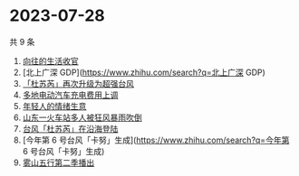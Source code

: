 # 2023-07-28

共 9 条

<!-- BEGIN -->
<!-- 最后更新时间 Fri Jul 28 2023 20:21:35 GMT+0800 (China Standard Time) -->

1. [向往的生活收官](https://www.zhihu.com/search?q=向往的生活收官)
1. [北上广深 GDP](https://www.zhihu.com/search?q=北上广深 GDP)
1. [「杜苏芮」再次升级为超强台风](https://www.zhihu.com/search?q=「杜苏芮」再次升级为超强台风)
1. [多地电动汽车充电费用上调](https://www.zhihu.com/search?q=多地电动汽车充电费用上调)
1. [年轻人的情绪生意](https://www.zhihu.com/search?q=年轻人的情绪生意)
1. [山东一火车站多人被狂风暴雨吹倒](https://www.zhihu.com/search?q=山东一火车站多人被狂风暴雨吹倒)
1. [台风「杜苏芮」在沿海登陆](https://www.zhihu.com/search?q=台风「杜苏芮」在沿海登陆)
1. [今年第 6 号台风「卡努」生成](https://www.zhihu.com/search?q=今年第 6
   号台风「卡努」生成)
1. [雾山五行第二季播出](https://www.zhihu.com/search?q=雾山五行第二季播出)

<!-- END -->
